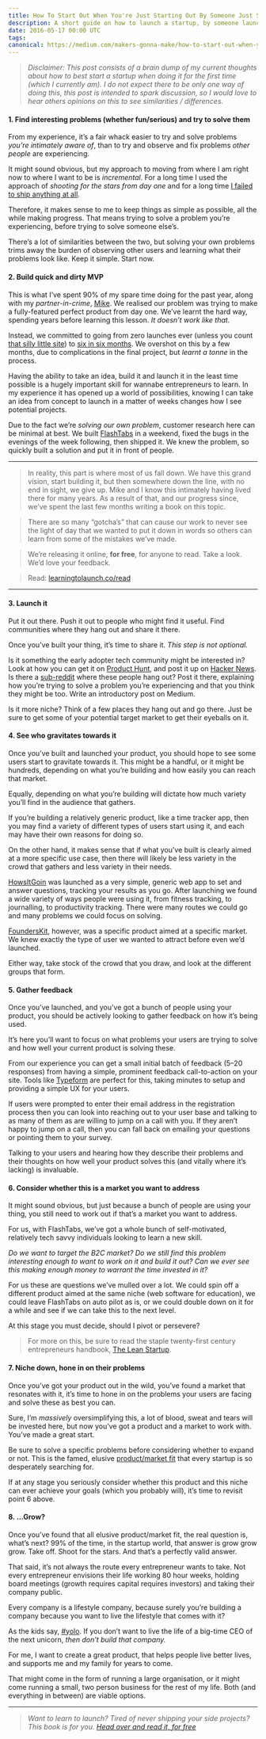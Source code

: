 ```yaml
---
title: How To Start Out When You're Just Starting Out By Someone Just Starting Out
description: A short guide on how to launch a startup, by someone launching a startup.
date: 2016-05-17 00:00 UTC
tags:
canonical: https://medium.com/makers-gonna-make/how-to-start-out-when-youre-just-starting-out-by-someone-just-starting-out-35014c26811c#.blfwzn4ns
---
```


> _Disclaimer: This post consists of a brain dump of my current thoughts about how to best start a startup when doing it for the first time (which I currently am). I do not expect there to be only one way of doing this, this post is intended to spark discussion, so I would love to hear others opinions on this to see similarities / differences._

#### 1\. Find interesting problems (whether fun/serious) and try to solve them

From my experience, it’s a fair whack easier to try and solve problems _you’re intimately aware of_, than to try and observe and fix problems _other people_ are experiencing.

It might sound obvious, but my approach to moving from where I am right now to where I want to be is _incremental_. For a long time I used the approach of _shooting for the stars from day one_ and for a long time [I failed to ship anything at all](http://wearecontrast.com/2014/11/introducing-sixbysix/).

Therefore, it makes sense to me to keep things as simple as possible, all the while making progress. That means trying to solve a problem you’re experiencing, before trying to solve someone else’s.

There’s a lot of similarities between the two, but solving your own problems trims away the burden of observing other users and learning what their problems look like. Keep it simple. Start now.

#### 2\. Build quick and dirty MVP

This is what I’ve spent 90% of my spare time doing for the past year, along with my _partner-in-crime_, [Mike](https://medium.com/u/67a4475456c). We realised our problem was trying to make a fully-featured perfect product from day one. We’ve learnt the hard way, spending years before learning this lesson. _It doesn’t work like that._

Instead, we committed to going from zero launches ever (unless you count [that silly little site](http://arethensawatchingme.com/)) to [six in six months](https://www.producthunt.com/@fredrivett/collections/things-i-ve-made). We overshot on this by a few months, due to complications in the final project, but _learnt a tonne_ in the process.

Having the ability to take an idea, build it and launch it in the least time possible is a hugely important skill for wannabe entrepreneurs to learn. In my experience it has opened up a world of possibilities, knowing I can take an idea from concept to launch in a matter of weeks changes how I see potential projects.

Due to the fact we’re _solving our own problem_, customer research here can be minimal at best. We built [FlashTabs](http://flashtabs.co/) in a weekend, fixed the bugs in the evenings of the week following, then shipped it. We knew the problem, so quickly built a solution and put it in front of people.

---

> In reality, this part is where most of us fall down. We have this grand vision, start building it, but then somewhere down the line, with no end in sight, we give up. Mike and I know this intimately having lived there for many years. As a result of that, and our progress since, we’ve spent the last few months writing a book on this topic.

> There are so many “gotcha’s” that can cause our work to never see the light of day that we wanted to put it down in words so others can learn from some of the mistakes we’ve made.

> We’re releasing it online, **for free**, for anyone to read. Take a look. We’d love your feedback.

> Read: [learningtolaunch.co/read](https://learningtolaunch.co/read)

---

#### 3\. Launch it

Put it out there. Push it out to people who might find it useful. Find communities where they hang out and share it there.

Once you’ve built your thing, it’s time to share it. _This step is not optional._

Is it something the early adopter tech community might be interested in? Look at how you can get it on [Product Hunt](https://www.producthunt.com/), and post it up on [Hacker News](https://news.ycombinator.com/). Is there a [sub-reddit](https://www.reddit.com/reddits/) where these people hang out? Post it there, explaining how you’re trying to solve a problem you’re experiencing and that you think they might be too. Write an introductory post on Medium.

Is it more niche? Think of a few places they hang out and go there. Just be sure to get some of your potential target market to get their eyeballs on it.

#### 4\. See who gravitates towards it

Once you’ve built and launched your product, you should hope to see some users start to gravitate towards it. This might be a handful, or it might be hundreds, depending on what you’re building and how easily you can reach that market.

Equally, depending on what you’re building will dictate how much variety you’ll find in the audience that gathers.

If you’re building a relatively generic product, like a time tracker app, then you may find a variety of different types of users start using it, and each may have their own reasons for doing so.

On the other hand, it makes sense that if what you’ve built is clearly aimed at a more specific use case, then there will likely be less variety in the crowd that gathers and less variety in their needs.

[HowsItGoin](http://howsitgo.in/) was launched as a very simple, generic web app to set and answer questions, tracking your results as you go. After launching we found a wide variety of ways people were using it, from fitness tracking, to journalling, to productivity tracking. There were many routes we could go and many problems we could focus on solving.

[FoundersKit](https://founderskit.co/), however, was a specific product aimed at a specific market. We knew exactly the type of user we wanted to attract before even we’d launched.

Either way, take stock of the crowd that you draw, and look at the different groups that form.

#### 5\. Gather feedback

Once you’ve launched, and you’ve got a bunch of people using your product, you should be actively looking to gather feedback on how it’s being used.

It’s here you’ll want to focus on what problems your users are trying to solve and how well your current product is solving these.

From our experience you can get a small initial batch of feedback (5–20 responses) from having a simple, prominent feedback call-to-action on your site. Tools like [Typeform](https://www.typeform.com/) are perfect for this, taking minutes to setup and providing a simple UX for your users.

If users were prompted to enter their email address in the registration process then you can look into reaching out to your user base and talking to as many of them as are willing to jump on a call with you. If they aren’t happy to jump on a call, then you can fall back on emailing your questions or pointing them to your survey.

Talking to your users and hearing how they describe their problems and their thoughts on how well your product solves this (and vitally where it’s lacking) is invaluable.

#### 6\. Consider whether this is a market you want to address

It might sound obvious, but just because a bunch of people are using your thing, you still need to work out if that’s a market you want to address.

For us, with FlashTabs, we’ve got a whole bunch of self-motivated, relatively tech savvy individuals looking to learn a new skill.

_Do we want to target the B2C market? Do we still find this problem interesting enough to want to work on it and build it out? Can we ever see this making enough money to warrant the time invested in it?_

For us these are questions we’ve mulled over a lot. We could spin off a different product aimed at the same niche (web software for education), we could leave FlashTabs on auto pilot as is, or we could double down on it for a while and see if we can take this to the next level.

At this stage you must decide, should I pivot or persevere?

> For more on this, be sure to read the staple twenty-first century entrepreneurs handbook, [The Lean Startup](http://theleanstartup.com/).

#### 7\. Niche down, hone in on their problems

Once you’ve got your product out in the wild, you’ve found a market that resonates with it, it’s time to hone in on the problems your users are facing and solve these as best you can.

Sure, I’m _massively_ oversimplifying this, a lot of blood, sweat and tears will be invested here, but now you’ve got a product and a market to work with. You’ve made a great start.

Be sure to solve a specific problems before considering whether to expand or not. This is the famed, elusive [product/market fit](http://www.startup-marketing.com/the-startup-pyramid/) that every startup is so desperately searching for.

If at any stage you seriously consider whether this product and this niche can ever achieve your goals (which you probably will), it’s time to revisit point 6 above.

#### 8. …Grow?

Once you’ve found that all elusive product/market fit, the real question is, what’s next? 99% of the time, in the startup world, that answer is grow grow grow. Take off. Shoot for the stars. And that’s a perfectly valid answer.

That said, it’s not always the route every entrepreneur wants to take. Not every entrepreneur envisions their life working 80 hour weeks, holding board meetings (growth requires capital requires investors) and taking their company public.

Every company is a lifestyle company, because surely you’re building a company because you want to live the lifestyle that comes with it?

As the kids say, [#yolo](https://media.giphy.com/media/FuvVKU8Jxq1CE/giphy.gif). If you don’t want to live the life of a big-time CEO of the next unicorn, _then don’t build that company._

For me, I want to create a great product, that helps people live better lives, and supports me and my family for years to come.

That might come in the form of running a large organisation, or it might come running a small, two person business for the rest of my life. Both (and everything in between) are viable options.

---

> _Want to learn to launch? Tired of never shipping your side projects? This book is for you. [Head over and read it, for free](https://learningtolaunch.co/read)_
